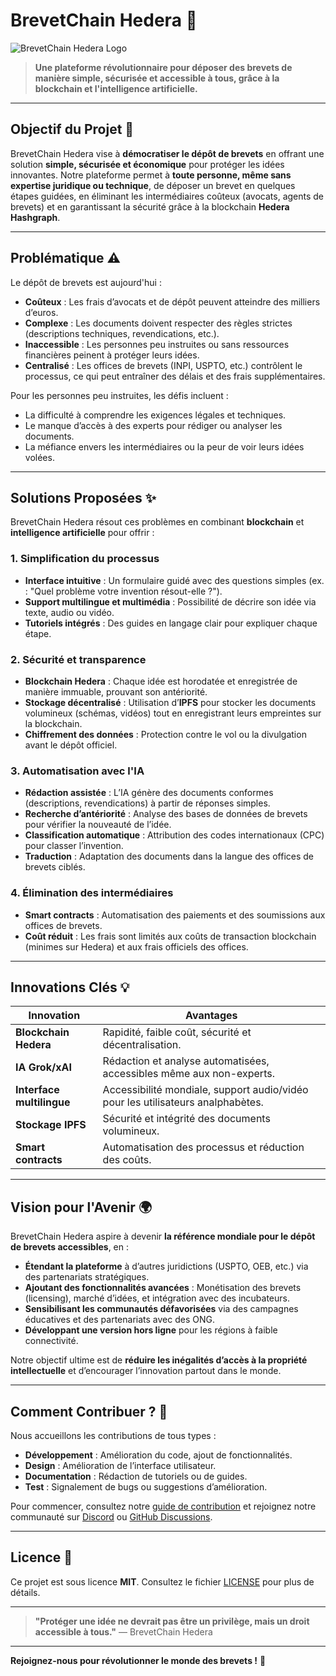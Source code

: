 # **BrevetChain Hedera** 🚀

![BrevetChain Hedera Logo](URL_DU_LOGO)

> **Une plateforme révolutionnaire pour déposer des brevets de manière simple, sécurisée et accessible à tous, grâce à la blockchain et l'intelligence artificielle.**

---

## **Objectif du Projet** 🎯

BrevetChain Hedera vise à **démocratiser le dépôt de brevets** en offrant une solution **simple, sécurisée et économique** pour protéger les idées innovantes. Notre plateforme permet à **toute personne, même sans expertise juridique ou technique**, de déposer un brevet en quelques étapes guidées, en éliminant les intermédiaires coûteux (avocats, agents de brevets) et en garantissant la sécurité grâce à la blockchain **Hedera Hashgraph**.

---

## **Problématique** ⚠️ 

Le dépôt de brevets est aujourd'hui :
- **Coûteux** : Les frais d’avocats et de dépôt peuvent atteindre des milliers d’euros.
- **Complexe** : Les documents doivent respecter des règles strictes (descriptions techniques, revendications, etc.).
- **Inaccessible** : Les personnes peu instruites ou sans ressources financières peinent à protéger leurs idées.
- **Centralisé** : Les offices de brevets (INPI, USPTO, etc.) contrôlent le processus, ce qui peut entraîner des délais et des frais supplémentaires.

Pour les personnes peu instruites, les défis incluent :
- La difficulté à comprendre les exigences légales et techniques.
- Le manque d’accès à des experts pour rédiger ou analyser les documents.
- La méfiance envers les intermédiaires ou la peur de voir leurs idées volées.

---

## **Solutions Proposées** ✨

BrevetChain Hedera résout ces problèmes en combinant **blockchain** et **intelligence artificielle** pour offrir :

### 1. **Simplification du processus**
- **Interface intuitive** : Un formulaire guidé avec des questions simples (ex. : "Quel problème votre invention résout-elle ?").
- **Support multilingue et multimédia** : Possibilité de décrire son idée via texte, audio ou vidéo.
- **Tutoriels intégrés** : Des guides en langage clair pour expliquer chaque étape.

### 2. **Sécurité et transparence**
- **Blockchain Hedera** : Chaque idée est horodatée et enregistrée de manière immuable, prouvant son antériorité.
- **Stockage décentralisé** : Utilisation d’**IPFS** pour stocker les documents volumineux (schémas, vidéos) tout en enregistrant leurs empreintes sur la blockchain.
- **Chiffrement des données** : Protection contre le vol ou la divulgation avant le dépôt officiel.

### 3. **Automatisation avec l'IA**
- **Rédaction assistée** : L’IA génère des documents conformes (descriptions, revendications) à partir de réponses simples.
- **Recherche d’antériorité** : Analyse des bases de données de brevets pour vérifier la nouveauté de l’idée.
- **Classification automatique** : Attribution des codes internationaux (CPC) pour classer l’invention.
- **Traduction** : Adaptation des documents dans la langue des offices de brevets ciblés.

### 4. **Élimination des intermédiaires**
- **Smart contracts** : Automatisation des paiements et des soumissions aux offices de brevets.
- **Coût réduit** : Les frais sont limités aux coûts de transaction blockchain (minimes sur Hedera) et aux frais officiels des offices.

---

## **Innovations Clés** 💡

| Innovation               | Avantages                                                                 |
|--------------------------|---------------------------------------------------------------------------|
| **Blockchain Hedera**    | Rapidité, faible coût, sécurité et décentralisation.                     |
| **IA Grok/xAI**          | Rédaction et analyse automatisées, accessibles même aux non-experts.     |
| **Interface multilingue**| Accessibilité mondiale, support audio/vidéo pour les utilisateurs analphabètes. |
| **Stockage IPFS**        | Sécurité et intégrité des documents volumineux.                        |
| **Smart contracts**      | Automatisation des processus et réduction des coûts.                   |

---

## **Vision pour l'Avenir** 🌍

BrevetChain Hedera aspire à devenir **la référence mondiale pour le dépôt de brevets accessibles**, en :
- **Étendant la plateforme** à d’autres juridictions (USPTO, OEB, etc.) via des partenariats stratégiques.
- **Ajoutant des fonctionnalités avancées** : Monétisation des brevets (licensing), marché d’idées, et intégration avec des incubateurs.
- **Sensibilisant les communautés défavorisées** via des campagnes éducatives et des partenariats avec des ONG.
- **Développant une version hors ligne** pour les régions à faible connectivité.

Notre objectif ultime est de **réduire les inégalités d’accès à la propriété intellectuelle** et d’encourager l’innovation partout dans le monde.

---

## **Comment Contribuer ?** 🤝

Nous accueillons les contributions de tous types :
- **Développement** : Amélioration du code, ajout de fonctionnalités.
- **Design** : Amélioration de l’interface utilisateur.
- **Documentation** : Rédaction de tutoriels ou de guides.
- **Test** : Signalement de bugs ou suggestions d’amélioration.

Pour commencer, consultez notre [guide de contribution](LIEN_VERS_CONTRIBUTING.md) et rejoignez notre communauté sur [Discord](LIEN_DISCORD) ou [GitHub Discussions](LIEN_DISCUSSIONS).

---

## **Licence** 📜

Ce projet est sous licence **MIT**. Consultez le fichier [LICENSE](LIEN_VERS_LICENSE) pour plus de détails.

---

> **"Protéger une idée ne devrait pas être un privilège, mais un droit accessible à tous."** — BrevetChain Hedera

---
**Rejoignez-nous pour révolutionner le monde des brevets !** 🌟

